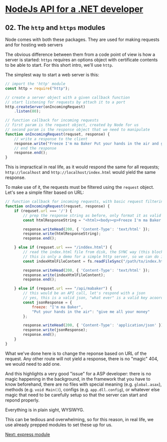 # [NodeJs API for a .NET developer](https://code.waters.com/bitbucket/users/rovian/repos/nodejs-api-for-a-.net-developer)



## 02. The `http` and `https` modules

Node comes with both these packages. They are used for making requests and for hosting web servers

The obvious difference between them from a code point of view is how a server is started:
`https` requires an options object with certificate contents to be able to start. For this short intro, we'll use `http`.

The simplest way to start a web server is this:
```javascript
// import the 'http' module
const http = require("http");

// create a server object with a given callback function
// start listening for requests by attach it to a port
http.createServer(onIncomingRequest)
	.listen(80);

// function callback for incoming requests
// first param is the request object, created by Node for us
// second param is the response object that we need to manipulate
function onIncomingRequest(requset, response) {
	// write a response to the client
	response.write("Freeze I'm ma Baker Put your hands in the air and give me all your money!");
	// end the response
	response.end();
}
```
This is impractical in real life, as it would respond the same for all requests; `http://localhost` and `http://localhost/index.html` would yield the same response.

To make use of it, the requests must be filtered using the `request` object. Let's see a simple filter based on URL:
```javascript
// function callback for incoming requests, with basic request filtering
function onIncomingRequest(requset, response) {
	if (requset.url === '/') {
		// prep the response string as before, only format it as valid html
		const htmlResponseString = "<html><body><p>Freeze I'm ma Baker Put your hands in the air and give me all your money!</p></body></html>";

		response.writeHead(200, { 'Content-Type': 'text/html' });
		response.write(htmlResponseString);
		response.end();

	} else if (requset.url === "/inddex.html") {
		// read the index.html file from disk, the SYNC way (this blocks current thread until read is complete and must be avoided)
		// this is only a demo for a simple http server, so we can do it this way
		const indexHtmlFileContent = fs.readFileSync("/path/to/index.html", "UTF-8");

		response.writeHead(200, { 'Content-Type': 'text/html' });
		response.write(indexHtmlFileContent);
		response.end();

	} else if (requset.url === "/api/mabaker") {
		// this would be an API call, let's respond with a json
		// yes, this is a valid json, "what ever" is a valid key acoording to specs
		const jsonResponse = {
			freeze: "I'm ma Baker",
			"Put your hands in the air": "give me all your money"
		};

		response.writeHead(200, { 'Content-Type': 'application/json' });
		response.write(jsonResponse);
		response.end();
	}
}
```
What we've done here is to change the reponse based on URL of the request. Any other route will not yield a response, there is no "magic" 404, we would need to add one.

And this highlights a very good "issue" for a ASP developer: there is no magic happening in the background, in the framework that you have to know beforehand,
there are no files with special meaning (e.g. `global.asax`), methods (e.g. `void Main()`), configs (e.g. `app.dll.config`), or whatever else magic that need to be carefully setup so that the server can start and repond properly.

Everything is in plain sight, WYSIWYG.

This can be tedious and overwhelming, so for this reason, in real life, we use already prepped modules to set these up for us.



[Next: express module](https://code.waters.com/bitbucket/users/rovian/repos/nodejs-api-for-a-.net-developer/browse/docs/03-express.md)
